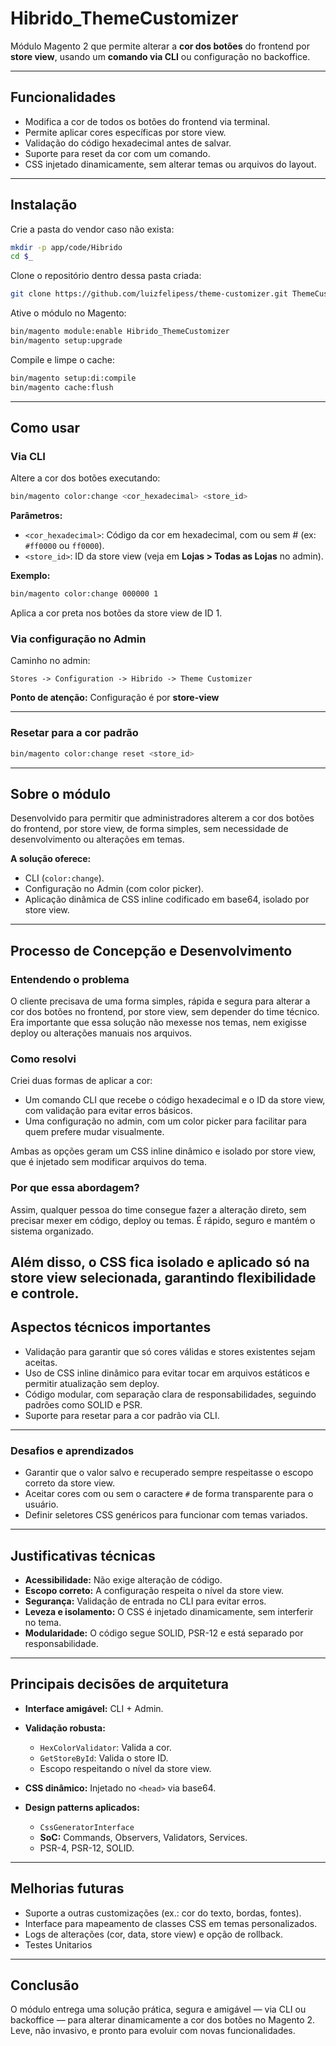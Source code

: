 # Hibrido\_ThemeCustomizer

Módulo Magento 2 que permite alterar a **cor dos botões** do frontend por **store view**, usando um **comando via CLI** ou configuração no backoffice.

---

## Funcionalidades

* Modifica a cor de todos os botões do frontend via terminal.
* Permite aplicar cores específicas por store view.
* Validação do código hexadecimal antes de salvar.
* Suporte para reset da cor com um comando.
* CSS injetado dinamicamente, sem alterar temas ou arquivos do layout.

---

## Instalação

Crie a pasta do vendor caso não exista:

```bash
mkdir -p app/code/Hibrido
cd $_
```

Clone o repositório dentro dessa pasta criada:

```bash
git clone https://github.com/luizfelipess/theme-customizer.git ThemeCustomizer
```

Ative o módulo no Magento:

```bash
bin/magento module:enable Hibrido_ThemeCustomizer
bin/magento setup:upgrade
```

Compile e limpe o cache:

```bash
bin/magento setup:di:compile
bin/magento cache:flush
```

---

## Como usar

### Via CLI

Altere a cor dos botões executando:

```bash
bin/magento color:change <cor_hexadecimal> <store_id>
```

**Parâmetros:**

* `<cor_hexadecimal>`: Código da cor em hexadecimal, com ou sem # (ex: `#ff0000` ou `ff0000`).
* `<store_id>`: ID da store view (veja em **Lojas > Todas as Lojas** no admin).

**Exemplo:**

```bash
bin/magento color:change 000000 1
```

Aplica a cor preta nos botões da store view de ID 1.

### Via configuração no Admin

Caminho no admin:

```
Stores -> Configuration -> Hibrido -> Theme Customizer
```
**Ponto de atenção:** Configuração é por **store-view**

---
### Resetar para a cor padrão

```bash
bin/magento color:change reset <store_id>
```

---

## Sobre o módulo

Desenvolvido para permitir que administradores alterem a cor dos botões do frontend, por store view, de forma simples, sem necessidade de desenvolvimento ou alterações em temas.

**A solução oferece:**

* CLI (`color:change`).
* Configuração no Admin (com color picker).
* Aplicação dinâmica de CSS inline codificado em base64, isolado por store view.

---

## Processo de Concepção e Desenvolvimento

### Entendendo o problema

O cliente precisava de uma forma simples, rápida e segura para alterar a cor dos botões no frontend, por store view, sem depender do time técnico. Era importante que essa solução não mexesse nos temas, nem exigisse deploy ou alterações manuais nos arquivos.

### Como resolvi

Criei duas formas de aplicar a cor:

- Um comando CLI que recebe o código hexadecimal e o ID da store view, com validação para evitar erros básicos.
- Uma configuração no admin, com um color picker para facilitar para quem prefere mudar visualmente.

Ambas as opções geram um CSS inline dinâmico e isolado por store view, que é injetado sem modificar arquivos do tema.

### Por que essa abordagem?

Assim, qualquer pessoa do time consegue fazer a alteração direto, sem precisar mexer em código, deploy ou temas. É rápido, seguro e mantém o sistema organizado.

Além disso, o CSS fica isolado e aplicado só na store view selecionada, garantindo flexibilidade e controle.
---

## Aspectos técnicos importantes

- Validação para garantir que só cores válidas e stores existentes sejam aceitas.
- Uso de CSS inline dinâmico para evitar tocar em arquivos estáticos e permitir atualização sem deploy.
- Código modular, com separação clara de responsabilidades, seguindo padrões como SOLID e PSR.
- Suporte para resetar para a cor padrão via CLI.
---

### Desafios e aprendizados

- Garantir que o valor salvo e recuperado sempre respeitasse o escopo correto da store view.
- Aceitar cores com ou sem o caractere `#` de forma transparente para o usuário.
- Definir seletores CSS genéricos para funcionar com temas variados.

---

## Justificativas técnicas

* **Acessibilidade:** Não exige alteração de código.
* **Escopo correto:** A configuração respeita o nível da store view.
* **Segurança:** Validação de entrada no CLI para evitar erros.
* **Leveza e isolamento:** O CSS é injetado dinamicamente, sem interferir no tema.
* **Modularidade:** O código segue SOLID, PSR-12 e está separado por responsabilidade.

---

## Principais decisões de arquitetura

* **Interface amigável:** CLI + Admin.
* **Validação robusta:**

    * `HexColorValidator`: Valida a cor.
    * `GetStoreById`: Valida o store ID.
    * Escopo respeitando o nível da store view.
* **CSS dinâmico:** Injetado no `<head>` via base64.
* **Design patterns aplicados:**

    * `CssGeneratorInterface`
    * **SoC:** Commands, Observers, Validators, Services.
    * PSR-4, PSR-12, SOLID.
---

## Melhorias futuras

* Suporte a outras customizações (ex.: cor do texto, bordas, fontes).
* Interface para mapeamento de classes CSS em temas personalizados.
* Logs de alterações (cor, data, store view) e opção de rollback.
* Testes Unitarios

---

## Conclusão

O módulo entrega uma solução prática, segura e amigável — via CLI ou backoffice — para alterar dinamicamente a cor dos botões no Magento 2. Leve, não invasivo, e pronto para evoluir com novas funcionalidades.
